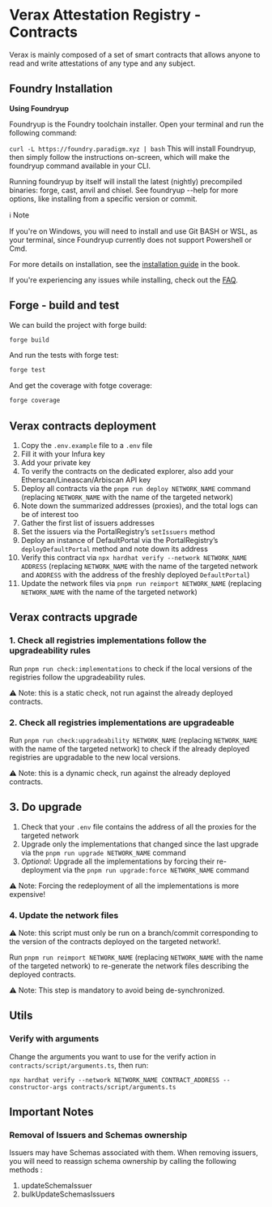 # Verax Attestation Registry - Contracts

Verax is mainly composed of a set of smart contracts that allows anyone to read and write attestations of any type and
any subject.

## Foundry Installation

**Using Foundryup**

Foundryup is the Foundry toolchain installer. Open your terminal and run the following command:

`curl -L https://foundry.paradigm.xyz | bash` This will install Foundryup, then simply follow the instructions
on-screen, which will make the foundryup command available in your CLI.

Running foundryup by itself will install the latest (nightly) precompiled binaries: forge, cast, anvil and chisel. See
foundryup --help for more options, like installing from a specific version or commit.

ℹ️ Note

If you're on Windows, you will need to install and use Git BASH or WSL, as your terminal, since Foundryup currently does
not support Powershell or Cmd.

For more details on installation, see the [installation guide](https://book.getfoundry.sh/getting-started/installation)
in the book.

If you're experiencing any issues while installing, check out the [FAQ](https://book.getfoundry.sh/faq).

## Forge - build and test

We can build the project with forge build:

```bash
forge build
```

And run the tests with forge test:

```bash
forge test
```

And get the coverage with fotge coverage:

```bash
forge coverage
```

## Verax contracts deployment

1. Copy the `.env.example` file to a `.env` file
2. Fill it with your Infura key
3. Add your private key
4. To verify the contracts on the dedicated explorer, also add your Etherscan/Lineascan/Arbiscan API key
5. Deploy all contracts via the `pnpm run deploy NETWORK_NAME` command (replacing `NETWORK_NAME` with the name of the
   targeted network)
6. Note down the summarized addresses (proxies), and the total logs can be of interest too
7. Gather the first list of issuers addresses
8. Set the issuers via the PortalRegistry’s `setIssuers` method
9. Deploy an instance of DefaultPortal via the PortalRegistry’s `deployDefaultPortal` method and note down its address
10. Verify this contract via `npx hardhat verify --network NETWORK_NAME ADDRESS` (replacing `NETWORK_NAME` with the name
    of the targeted network and `ADDRESS` with the address of the freshly deployed `DefaultPortal`)
11. Update the network files via `pnpm run reimport NETWORK_NAME` (replacing `NETWORK_NAME` with the name of the
    targeted network)

## Verax contracts upgrade

### 1. Check all registries implementations follow the upgradeability rules

Run `pnpm run check:implementations` to check if the local versions of the registries follow the upgradeability rules.

:warning: Note: this is a static check, not run against the already deployed contracts.

### 2. Check all registries implementations are upgradeable

Run `pnpm run check:upgradeability NETWORK_NAME` (replacing `NETWORK_NAME` with the name of the targeted network) to
check if the already deployed registries are upgradable to the new local versions.

:warning: Note: this is a dynamic check, run against the already deployed contracts.

## 3. Do upgrade

1. Check that your `.env` file contains the address of all the proxies for the targeted network
2. Upgrade only the implementations that changed since the last upgrade via the `pnpm run upgrade NETWORK_NAME` command
3. _Optional_: Upgrade all the implementations by forcing their re-deployment via the
   `pnpm run upgrade:force NETWORK_NAME` command

:warning: Note: Forcing the redeployment of all the implementations is more expensive!

### 4. Update the network files

:warning: Note: this script must only be run on a branch/commit corresponding to the version of the contracts deployed
on the targeted network!.

Run `pnpm run reimport NETWORK_NAME` (replacing `NETWORK_NAME` with the name of the targeted network) to re-generate the
network files describing the deployed contracts.

:warning: Note: This step is mandatory to avoid being de-synchronized.

## Utils

### Verify with arguments

Change the arguments you want to use for the verify action in `contracts/script/arguments.ts`, then run:

```
npx hardhat verify --network NETWORK_NAME CONTRACT_ADDRESS --constructor-args contracts/script/arguments.ts
```

## Important Notes

### Removal of Issuers and Schemas ownership

Issuers may have Schemas associated with them. When removing issuers, you will need to reassign schema ownership by
calling the following methods :

1. updateSchemaIssuer
2. bulkUpdateSchemasIssuers

